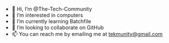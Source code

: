 - 👋 Hi, I’m @The-Tech-Community
- 👀 I’m interested in computers
- 🌱 I’m currently learning Batchfile
- 💞️ I’m looking to collaborate on GitHub
- 📫 You can reach me by emailing me at tekmunity@gmail.com

<!---
The-Tech-Community/The-Tech-Community is a ✨ special ✨ repository because its `README.md` (this file) appears on your GitHub profile.
You can click the Preview link to take a look at your changes.
--->
